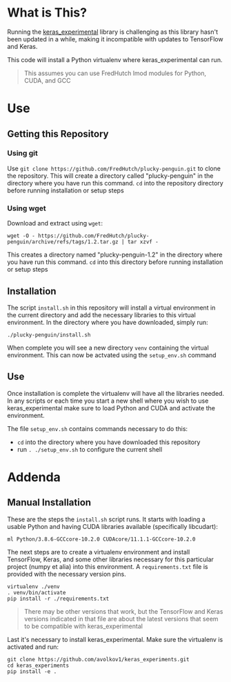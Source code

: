 # What is This?

Running the [keras_experimental](https://github.com/avolkov1/keras_experiments) library is challenging as this library hasn't been updated in a while, making it incompatible with updates to TensorFlow and Keras.

This code will install a Python virtualenv where keras_experimental can run.

> This assumes you can use FredHutch lmod modules for Python, CUDA, and GCC

# Use

## Getting this Repository

### Using git

Use `git clone https://github.com/FredHutch/plucky-penguin.git` to clone the repository.  This will create a directory called "plucky-penguin" in the directory where you have run this command.  `cd` into the repository directory before running installation or setup steps

### Using wget

Download and extract using `wget`:

    wget -O - https://github.com/FredHutch/plucky-penguin/archive/refs/tags/1.2.tar.gz | tar xzvf -

This creates a directory named "plucky-penguin-1.2" in the directory where you have run this command.  `cd` into this directory before running installation or setup steps

## Installation

The script `install.sh` in this repository will install a virtual environment in the current directory and add the necessary libraries to this virtual environment.  In the directory where you have downloaded, simply run:

```
./plucky-penguin/install.sh
```

When complete you will see a new directory `venv` containing the virtual environment.  This can now be actvated using the `setup_env.sh` command

## Use

Once installation is complete the virtualenv will have all the libraries needed.  In any scripts or each time you start a new shell where you wish to use keras_experimental make sure to load Python and CUDA and activate the environment.

The file `setup_env.sh` contains commands necessary to do this:

  - `cd` into the directory where you have downloaded this repository
  - run `. ./setup_env.sh` to configure the current shell


# Addenda

## Manual Installation

These are the steps the `install.sh` script runs.  It starts with loading a usable Python and having CUDA libraries available (specifically libcudart):

```
ml Python/3.8.6-GCCcore-10.2.0 CUDAcore/11.1.1-GCCcore-10.2.0
```

The next steps are to create a virtualenv environment and install TensorFlow, Keras, and some other libraries necessary for this particular project (numpy et alia) into this environment.  A `requirements.txt` file is provided with the necessary version pins.

```
virtualenv ./venv
. venv/bin/activate
pip install -r ./requirements.txt
```

> There may be other versions that work, but the TensorFlow and Keras versions indicated in that file are about the latest versions that seem to be compatible with keras_experimental

Last it's necessary to install keras_experimental.  Make sure the virtualenv is activated and run:

```
git clone https://github.com/avolkov1/keras_experiments.git
cd keras_experiments
pip install -e .
```


